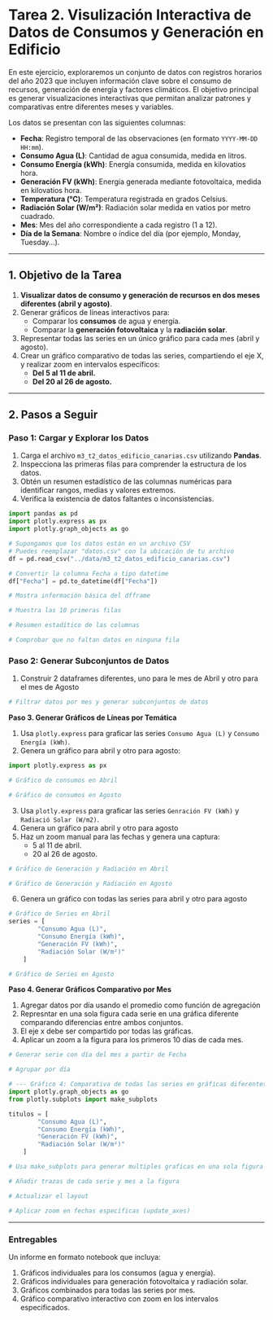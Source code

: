 # Tarea 2. Visulización Interactiva de Datos de Consumos y Generación en Edificio

En este ejercicio, exploraremos un conjunto de datos con registros horarios del año 2023 que incluyen información clave sobre el consumo de recursos, generación de energía y factores climáticos. El objetivo principal es generar visualizaciones interactivas que permitan analizar patrones y comparativas entre diferentes meses y variables.

Los datos se presentan con las siguientes columnas:

- **Fecha**: Registro temporal de las observaciones (en formato `YYYY-MM-DD HH:mm`).
- **Consumo Agua (L)**: Cantidad de agua consumida, medida en litros.
- **Consumo Energía (kWh)**: Energía consumida, medida en kilovatios hora.
- **Generación FV (kWh)**: Energía generada mediante fotovoltaica, medida en kilovatios hora.
- **Temperatura (°C)**: Temperatura registrada en grados Celsius.
- **Radiación Solar (W/m²)**: Radiación solar medida en vatios por metro cuadrado.
- **Mes**: Mes del año correspondiente a cada registro (1 a 12).
- **Día de la Semana**: Nombre o índice del día (por ejemplo, Monday, Tuesday...).

---

## **1. Objetivo de la Tarea**
1. **Visualizar datos de consumo y generación de recursos en dos meses diferentes (abril y agosto)**.
2. Generar gráficos de líneas interactivos para:
   - Comparar los **consumos** de agua y energía.
   - Comparar la **generación fotovoltaica** y la **radiación solar**.
3. Representar todas las series en un único gráfico para cada mes (abril y agosto).
4. Crear un gráfico comparativo de todas las series, compartiendo el eje X, y realizar zoom en intervalos específicos:
   - **Del 5 al 11 de abril.**
   - **Del 20 al 26 de agosto.**

---

## **2. Pasos a Seguir**

### **Paso 1: Cargar y Explorar los Datos**
1. Carga el archivo `m3_t2_datos_edificio_canarias.csv` utilizando **Pandas**.
2. Inspecciona las primeras filas para comprender la estructura de los datos.
3. Obtén un resumen estadístico de las columnas numéricas para identificar rangos, medias y valores extremos.
4. Verifica la existencia de datos faltantes o inconsistencias.

```python
import pandas as pd
import plotly.express as px
import plotly.graph_objects as go

# Supongamos que los datos están en un archivo CSV
# Puedes reemplazar "datos.csv" con la ubicación de tu archivo
df = pd.read_csv("../data/m3_t2_datos_edificio_canarias.csv")

# Convertir la columna Fecha a tipo datetime
df["Fecha"] = pd.to_datetime(df["Fecha"])
```

```python
# Mostra información básica del dfframe

```

```python
# Muestra las 10 primeras filas

```

```python
# Resumen estadítico de las columnas

```

```python
# Comprobar que no faltan datos en ninguna fila

```

### **Paso 2: Generar Subconjuntos de Datos**
1. Construir 2 dataframes diferentes, uno para le mes de Abril y otro para el mes de Agosto

```python
# Filtrar datos por mes y generar subconjuntos de datos

```

**Paso 3. Generar Gráficos de Líneas por Temática**
1. Usa `plotly.express` para graficar las series `Consumo Agua (L)` y `Consumo Energía (kWh)`.
2. Genera un gráfico para abril y otro para agosto:

```python
import plotly.express as px

# Gráfico de consumos en Abril

```

```python
# Gráfico de consumos en Agosto

```

3. Usa `plotly.express` para graficar las series `Genración FV (kWh)` y `Radiació Solar (W/m2)`.
4. Genera un gráfico para abril y otro para agosto
5. Haz un zoom manual para las fechas y genera una captura:
    - 5 al 11 de abril.
    - 20 al 26 de agosto.

```python
# Gráfico de Generación y Radiación en Abril

```

```python
# Gráfico de Generación y Radiación en Agosto

```

6. Genera un gráfico con todas las series para abril y otro para agosto

```python
# Gráfico de Series en Abril
series = [
        "Consumo Agua (L)", 
        "Consumo Energía (kWh)", 
        "Generación FV (kWh)", 
        "Radiación Solar (W/m²)"
    ]
```

```python
# Gráfico de Series en Agosto

```

**Paso 4. Generar Gráficos Comparativo por Mes**
1. Agregar datos por día usando el promedio como función de agregación
2. Represntar en una sola figura cada serie en una gráfica diferente comparando diferencias entre ambos conjuntos.
3. El eje x debe ser compartido por todas las gráficas.
4. Aplicar un zoom a la figura para los primeros 10 días de cada mes.


```python
# Generar serie con día del mes a partir de Fecha

```

```python
# Agrupar por día

```

```python
# --- Gráfico 4: Comparativa de todas las series en gráficas diferentes-
import plotly.graph_objects as go
from plotly.subplots import make_subplots

titulos = [
        "Consumo Agua (L)", 
        "Consumo Energía (kWh)", 
        "Generación FV (kWh)", 
        "Radiación Solar (W/m²)"
    ]

# Usa make_subplots para generar multiples graficas en una sola figura

# Añadir trazas de cada serie y mes a la figura

# Actualizar el layout

```

```python
# Aplicar zoom en fechas específicas (update_axes)

```

---

### **Entregables**
Un informe en formato notebook que incluya:
1. Gráficos individuales para los consumos (agua y energía).
2. Gráficos individuales para generación fotovoltaica y radiación solar.
3. Gráficos combinados para todas las series por mes.
4. Gráfico comparativo interactivo con zoom en los intervalos especificados.
